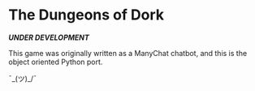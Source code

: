 # The Dungeons of Dork
***UNDER DEVELOPMENT***

This game was originally written as a ManyChat chatbot, and this is the object oriented Python port.

¯\_(ツ)_/¯

